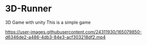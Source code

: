 # 3D-Runner
3D Game with unity
This is a simple game


https://user-images.githubusercontent.com/24311930/165079850-d6346de2-a486-4db3-84e3-acf303218df2.mp4


